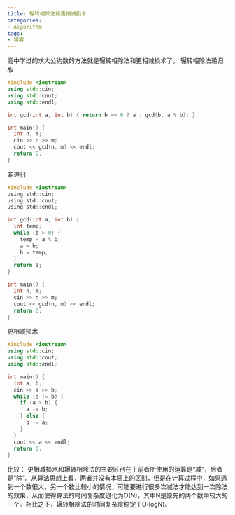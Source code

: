 ```yaml
---
title: 辗转相除法和更相减损术
categories: 
- Algorithm
tags: 
- 博客
---
```

高中学过的求大公约数的方法就是辗转相除法和更相减损术了。
辗转相除法递归版

```cpp
#include <iostream>
using std::cin;
using std::cout;
using std::endl;

int gcd(int a, int b) { return b == 0 ? a : gcd(b, a % b); }

int main() {
  int n, m;
  cin >> n >> m;
  cout << gcd(n, m) << endl;
  return 0;
}
```
非递归

```c
#include <iostream>
using std::cin;
using std::cout;
using std::endl;

int gcd(int a, int b) {
  int temp;
  while (b > 0) {
    temp = a % b;
    a = b;
    b = temp;
  }
  return a;
}

int main() {
  int n, m;
  cin >> n >> m;
  cout << gcd(n, m) << endl;
  return 0;
}
```
更相减损术

```cpp
#include <iostream>
using std::cin;
using std::cout;
using std::endl;

int main() {
  int a, b;
  cin >> a >> b;
  while (a != b) {
    if (a > b) {
      a -= b;
    } else {
      b -= a;
    }
  }
  cout << a << endl;
  return 0;
}
```
比较：
更相减损术和辗转相除法的主要区别在于前者所使用的运算是“减”，后者是“除”。从算法思想上看，两者并没有本质上的区别，但是在计算过程中，如果遇到一个数很大，另一个数比较小的情况，可能要进行很多次减法才能达到一次除法的效果，从而使得算法的时间复杂度退化为O(N)，其中N是原先的两个数中较大的一个。相比之下，辗转相除法的时间复杂度稳定于O(logN)。

